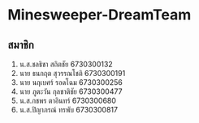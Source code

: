# Minesweeper-DreamTeam
## สมาชิก
1. น.ส.ชลธิชา สถิตชัย 6730300132
2. นาย ธนกฤต สุวรรณโชติ 6730300191
3. นาย นฤเบศร์ รอดโฉม 6730300256
4. นาย ภูตะวัน กุลชาติชัย 6730300477
5. น.ส.กชพร ตาอินทร์ 6730300680
6. น.ส.ปิญาภรณ์ ทรพับ 6730300817